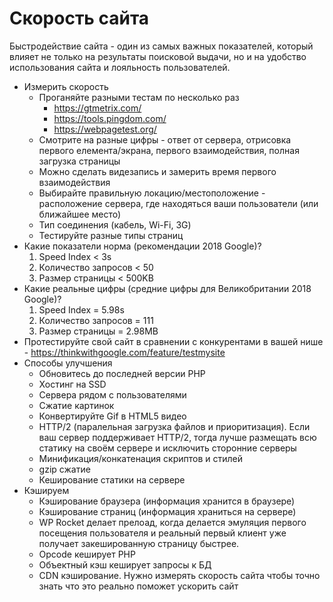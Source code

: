 # Скорость сайта

Быстродействие сайта - один из самых важных показателей, который влияет не только на результаты поисковой выдачи, но и на удобство использования сайта и лояльность пользователей.

* Измерить скорость
    * Проганяйте разными тестам по несколько раз
        * https://gtmetrix.com/
        * https://tools.pingdom.com/
        * https://webpagetest.org/
    * Смотрите на разные цифры - ответ от сервера, отрисовка первого елемента/экрана, первого взаимодействия, полная загрузка страницы
    * Можно сделать видезапись и замерить время первого взаимодействия
    * Выбирайте правильную локацию/местоположение - расположение сервера, где находяться ваши пользователи (или ближайшее место)
    * Тип соединения (кабель, Wi-Fi, 3G)
    * Тестируйте разные типы страниц
* Какие показатели норма (рекомендации 2018 Google)?
    1. Speed Index < 3s
    2. Количество запросов < 50
    3. Размер страницы < 500KB
* Какие реальные цифры (средние цифры для Великобритании 2018 Google)?
    1. Speed Index = 5.98s
    2. Количество запросов = 111
    3. Размер страницы = 2.98MB
* Протестируйте свой сайт в сравнении с конкурентами в вашей нише - https://thinkwithgoogle.com/feature/testmysite
* Способы улучшения
    * Обновитесь до последней версии PHP
    * Хостинг на SSD
    * Сервера рядом с пользователями
    * Сжатие картинок
    * Конвертируйте Gif в HTML5 видео
    * HTTP/2 (паралельная загрузка файлов и приоритизация). Если ваш сервер поддерживает HTTP/2, тогда лучше размещать всю статику на своём сервере и исключить сторонние серверы
    * Минификация/конкатенация скриптов и стилей
    * gzip сжатие
    * Кеширование статики на сервере
* Кэшируем
    * Кэширование браузера (информация хранится в браузере)
    * Кэширование страниц (информация храниться на сервере)
    * WP Rocket делает прелоад, когда делается эмуляция первого посещения пользователя и реальный первый клиент уже получает закешированную страницу быстрее.
    * Opcode кеширует PHP
    * Объектный кэш кеширует запросы к БД
    * CDN кэширование. Нужно измерять скорость сайта чтобы точно знать что это реально поможет ускорить сайт